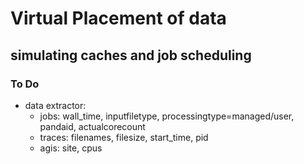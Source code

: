 # Virtual Placement of data 
## simulating caches and job scheduling

### To Do
* data extractor:
    * jobs: wall_time, inputfiletype, processingtype=managed/user, pandaid, actualcorecount
    * traces: filenames, filesize, start_time, pid
    * agis: site, cpus